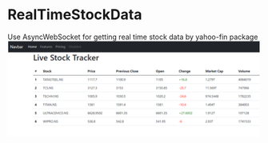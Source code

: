 # RealTimeStockData
Use AsyncWebSocket for getting real time stock data by yahoo-fin package 
![Stocks](images/stock_tracker.png)
